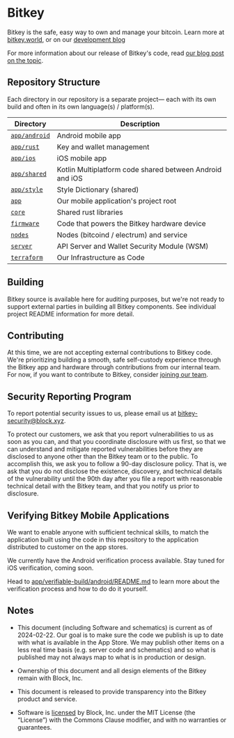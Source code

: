 # Bitkey

Bitkey is the safe, easy way to own and manage your bitcoin. Learn more at [bitkey.world](https://bitkey.world), or on our [development blog](https://bitkey.build)

For more information about our release of Bitkey's code, read [our blog post on the topic](https://bitkey.build/sharing-the-code-behind-bitkey/).

## Repository Structure

Each directory in our repository is a separate project— each with its own build and often in its own language(s) / platform(s).

| Directory                    | Description                                                           |
|------------------------------| --------------------------------------------------------------------- |
| [`app/android`](app/android) | Android mobile app                                                    |
| [`app/rust`](app/rust)       | Key and wallet management                                             |
| [`app/ios`](app/ios)         | iOS mobile app                                                        |
| [`app/shared`](app/shared)   | Kotlin Multiplatform code shared between Android and iOS              |
| [`app/style`](app/style)     | Style Dictionary (shared)                                             |
| [`app`](app)                 | Our mobile application's project root                                 |
| [`core`](core)               | Shared rust libraries                                                 |
| [`firmware`](firmware)       | Code that powers the Bitkey hardware device                           |
| [`nodes`](nodes)             | Nodes (bitcoind / electrum) and service                               |
| [`server`](server)           | API Server and Wallet Security Module (WSM)                           |
| [`terraform`](terraform)     | Our Infrastructure as Code                                            |

## Building

Bitkey source is available here for auditing purposes, but we're not ready to support external parties in building all Bitkey components. See individual project README information for more detail.

## Contributing
At this time, we are not accepting external contributions to Bitkey code. We're prioritizing building a smooth, safe self-custody experience through the Bitkey app and hardware through contributions from our internal team. For now, if you want to contribute to Bitkey, consider [joining our team](https://block.xyz/careers?search=bitkey).

## Security Reporting Program

To report potential security issues to us, please email us at bitkey-security@block.xyz.

To protect our customers, we ask that you report vulnerabilities to us as soon as you can, and that you coordinate disclosure with us first, so that we can understand and mitigate reported vulnerabilities before they are disclosed to anyone other than the Bitkey team or to the public. To accomplish this, we ask you to follow a 90-day disclosure policy. That is, we ask that you do not disclose the existence, discovery, and technical details of the vulnerability until the 90th day after you file a report with reasonable technical detail with the Bitkey team, and that you notify us prior to disclosure.

## Verifying Bitkey Mobile Applications

We want to enable anyone with sufficient technical skills,
to match the application built using the code in this repository
to the application distributed to customer on the app stores.

We currently have the Android verification process available.
Stay tuned for iOS verification, coming soon.

Head to [app/verifiable-build/android/README.md](app/verifiable-build/android/README.md)
to learn more about the verification process
and how to do do it yourself.

## Notes

* This document (including Software and schematics) is current as of 2024-02-22. Our goal is to make sure the code we publish is up to date with what is available in the App Store. We may publish other items on a less real time basis (e.g. server code and schematics) and so what is published may not always map to what is in production or design.

* Ownership of this document and all design elements of the Bitkey remain with Block, Inc.

* This document is released to provide transparency into the Bitkey product and service.

* Software is [licensed](LICENSE) by Block, Inc. under the MIT License (the “License”)  with the Commons Clause modifier, and with no warranties or guarantees.
